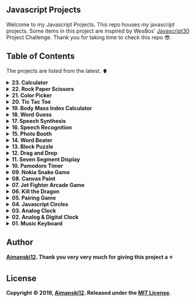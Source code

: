 ## Javascript Projects

Welcome to my Javascript Projects. This repo houses my javascript projects. Some items in this project are inspired by WesBos' [Javascript30](https://javascript30.com/) Project Challenge. Thank you for taking time to check this repo :sunglasses:.

## Table of Contents

The projects are listed from the latest. :arrow_up:

<details>
  <summary><strong>23. Calculator<strong></summary>
  
  ### OverView 
  
  > Coming Soon!

</details>

<details>
  <summary><strong>22. Rock Paper Scissors<strong></summary>
  
  ### OverView 
  
  > Rock Paper Scissors is one of the most common games everybody used to play when they were young. I made one app like so using javascript and so happy about how the app came out.

[View it live from your browser.](http://bit.ly/aimanski-js22-rockpaperscissors) Deployed with Firebase through ReactJS<br>
[View project source code](https://github.com/Aimanski12/Javascript_Projects/tree/proj22). <br>
[Watch Short Video Clip](https://www.youtube.com/watch?v=EFO3KtdWzew) <br>


  <div float="left">
  <a href="https://www.youtube.com/watch?v=EFO3KtdWzew">
    <img src="https://github.com/Aimanski12/proj-resource/blob/master/libs/proj-js22-rockpaperscissors.gif" alt="screen shot">
  </a>
</div>

</details>

<details>
  <summary><strong>21. Color Picker<strong></summary>
  
  ### OverView 
  
  > Rock Paper Scissors is one of the most common games everybody used to play when they were young. I made one app like so using javascript and so happy about how the app came out.

  [View it live from your browser.](http://bit.ly/aimanski-js22-rockpaperscissors) Deployed with Firebase through ReactJS<br>
  [View project source code](https://github.com/Aimanski12/Javascript_Projects/tree/proj21).
  [Watch Short Video Clip](https://www.youtube.com/watch?v=NLSvcw116OY) <br>

  <div float="left">
    <a href="https://www.youtube.com/watch?v=EFO3KtdWzew">
      <img src="https://github.com/Aimanski12/proj-resource/blob/master/libs/proj-js22-rockpaperscissors.gif" alt="screen shot">
    </a>
  </div>

</details>

<details>
  <summary><strong>20. Tic Tac Toe<strong></summary>
  
  ### OverView 
  
  > This is a Tic Tac Toe App. A board game that I used to play with when I was a little boy. I was inspired to build this app to test my Javascript Skills. I was so happy that I was able to make one. 

  [View it live from your browser.](http://bit.ly/aimanski-js20-tictactoe) Deployed with Firebase through ReactJS<br>
  [Watch Short Video Clip](https://www.youtube.com/watch?v=f9uBMorXXCg&feature=youtu.be) <br>
  [View project source code](https://github.com/Aimanski12/Javascript_Projects/tree/proj20).


  <div float="left">
    <a href="https://www.youtube.com/watch?v=f9uBMorXXCg&feature=youtu.be">
      <img src="https://github.com/Aimanski12/proj-resource/blob/master/libs/proj-js20-tictactoe.gif" alt="screen shot">
    </a>
  </div>

</details>


<details>
  <summary><strong>19. Body Mass Index Calculator<strong></summary>
  
  ### OverView 
  
  > This is a body mass index counter app. It allows you to calculate your body mass index base on the universal expressed in units pounds/m2. I wanted to apply my javascript skills in building this app was so happy I made one. 

  [View it live from your browser.](http://bit.ly/aimanski-js19-bmicalculator) Deployed with Firebase through ReactJS<br>
  [Watch Short Video Clip](https://www.youtube.com/watch?v=fdFMdK5l3_0&feature=youtu.be) <br>
  [View project source code](https://github.com/Aimanski12/Javascript_Projects/tree/proj19).


<div float="left">
  <a href="https://www.youtube.com/watch?v=fdFMdK5l3_0&feature=youtu.be">
    <img src="https://github.com/Aimanski12/proj-resource/blob/master/libs/proj-js19-bmicalculator.gif" alt="screen shot">
  </a>
</div>

</details>

<details>
  <summary><strong>18. Word Guess<strong></summary>
  
  ### OverView 
  
  > Word Guess is one of the games I used to play with for passt times. Now, with Javascript, I build one and so happy to share this with you. One of the things I really liked when building is app how to scramble words and omit the repeating characters and add more new characters.

  [View it live from your browser.](http://bit.ly/aimanski-js18-wordguess) Deployed with Firebase through ReactJS<br>
  [Watch Short Video Clip](https://www.youtube.com/watch?v=qIEgOIiZGIs&t=32s) <br>
  [View project source code](https://github.com/Aimanski12/Javascript_Projects/tree/proj18).

  <div float="left">
    <a href="https://www.youtube.com/watch?v=qIEgOIiZGIs&t=32s">
      <img src="https://github.com/Aimanski12/proj-resource/blob/master/libs/proj-js18-wordguess.gif" alt="screen shot">
    </a>
  </div>

</details>

<details>
  <summary><strong>17. Speech Synthesis<strong></summary>
  
  ### OverView 
  
  > This is a text to speech app where you can type any text and then the app will simulate a voice from the text you have entered. The app is using the `SpeechSynthesisUtterance` API to simulate a voice.

  [View it live from your browser.](http://bit.ly/aimanski-js17-text2speech) Deployed with Firebase through ReactJS<br>
  [Watch Short Video Clip](https://www.youtube.com/watch?v=aTexz67fKGs) <br>
  [View project source code](https://github.com/Aimanski12/Javascript_Projects/tree/proj17).

  <div float="left">
    <a href="https://www.youtube.com/watch?v=aTexz67fKGs">
      <img src="https://github.com/Aimanski12/proj-resource/blob/master/libs/proj-js17-text2speech.gif" alt="screen shot">
    </a>
  </div>

</details>

<details>
  <summary><strong>16. Speech Recognition<strong></summary>
  
  ### OverView 
  
  > This is a speech recognition app. It is using the `SpeechRecognition` API that is only supported by Chrome browser (as of this time of publication). The API uses the uses microphone to process speech audio and converts the speech into a string of text.

  [View it live from your browser.](http://bit.ly/aimanski-js16-speechrecognition) Deployed with Firebase through ReactJS<br>
  [Watch Short Video Clip](https://www.youtube.com/watch?v=UhEgxGKj6rY) <br>
  [View project source code](https://github.com/Aimanski12/Javascript_Projects/tree/proj16).

  <div float="left">
    <a href="https://www.youtube.com/watch?v=UhEgxGKj6rY">
      <img src="https://github.com/Aimanski12/proj-resource/blob/master/libs/proj-js16-speechrecognition.gif" alt="screen shot">
    </a>
  </div>

</details>


<details>
  <summary><strong>15. Photo Booth<strong></summary>
  
  ### OverView 

  > I build this Photo Booth app that allows the user to make custom images. This app uses the users camera and then renders the image with the ability to manipulate the image by pixels. The app allows the user to capture images and save it to the users machine.

[View it live from your browser.](http://bit.ly/aiman-js15-photobooth) Deployed with Firebase through ReactJS<br>
[Watch Short Video Clip](https://www.youtube.com/watch?v=Pe4jK03f0QE&t=18s) <br>
[View project source code](https://github.com/Aimanski12/Javascript_Projects/tree/proj15).

<div float="left">
  <a href="https://www.youtube.com/watch?v=Pe4jK03f0QE&t=18s">
    <img src="https://github.com/Aimanski12/proj-resource/blob/master/libs/proj-js15-photobooth.gif" alt="screen shot">
  </a>
</div>

</details>



<details>
  <summary><strong>14. Word Beater<strong></summary>
  
  ### OverView :sunglasses:

> This is a speed typing app. It is inspired by [Traversy Media](https://www.youtube.com/watch?v=Yw-SYSG-028) video tutorial on youtube. In this app, I added a lot of complexities like flicker score, slider bar, flicker counter, save highest score on local storage and many more. I wrote this application using OOP or Object Oriented Programming.


[View it live from your browser.](http://bit.ly/aiman-js14-speedtyping) Deployed with Firebase through ReactJS<br>
[Watch Short Video Clip](https://www.youtube.com/watch?v=lOAoW-kG9Hw) <br>
[View project source code](https://github.com/Aimanski12/Javascript_Projects/tree/proj14).

<div float="left">
  <a href="https://www.youtube.com/watch?v=lOAoW-kG9Hw">
    <img src="https://github.com/Aimanski12/proj-resource/blob/master/libs/proj-js14-speedtyping.gif" alt="screen shot">
  </a>
</div>

</details>


<details>
  <summary><strong>13. Block Puzzle<strong></summary>
  
  ### OverView :sunglasses:

> Block Puzzles are one of my favorite toys that I always played with when I was a little boy. I was inspired to build this using Javascript. I was so happy after I build it. I learned so many things from this.

[View it live from your browser.](http://bit.ly/aiman-js13-blockpuzzles) Deployed with Firebase through ReactJS<br>
[Watch Short Video Clip](https://www.youtube.com/watch?v=d17qja2vBXA) <br>
[View project source code](https://github.com/Aimanski12/Javascript_Projects/tree/proj13).

<div float="left">
  <a href="https://www.youtube.com/watch?v=d17qja2vBXA">
    <img src="https://github.com/Aimanski12/proj-resource/blob/master/libs/proj-js13-blockpuzzle.gif" alt="screen shot">
  </a>
</div>


</details>


<details>
  <summary><strong>12. Drag and Drop<strong></summary>
  
  ### OverView :sunglasses:

> Making draggable element in JS are one of the most interesting features that I always love to put my hands on. So I tried to build one TodoList to enhance my skills. I learned so many Javascript functions ans HTML elements when I build this app. 

[View it live from your browser.](http://bit.ly/aiman-js12-dragndrop) Deployed with Firebase through ReactJS<br>
[Watch Short Video Clip](https://www.youtube.com/watch?v=KOctk_GGe4c&feature=youtu.be) <br>
[View project source code](https://github.com/Aimanski12/Javascript_Projects/tree/proj12).

<div float="left">
  <a href="https://youtu.be/KOctk_GGe4c">
    <img src="https://github.com/Aimanski12/proj-resource/blob/master/libs/proj-js12-dragNdrop.gif" alt="screen shot">
  </a>
</div>

</details>


<details>
  <summary><strong>11. Seven Segment Display<strong></summary>
  
  ### OverView :sunglasses:

> Seven Segment Display or SSD is a common display design for electronic devices. I build one like this to understand its core concepts and visualization structure and why it is called seven segment. I enjoyed and learned a lot in building this project. 

[View it live from your browser.](http://bit.ly/aiman-js11-sevensegment) Deployed with Firebase through ReactJS<br>
[Watch Short Video Clip](https://youtu.be/TyO07BxubSg) <br>
[View project source code](https://github.com/Aimanski12/Javascript_Projects/tree/proj11).

<div float="left">
  <a href="https://youtu.be/TyO07BxubSg">
    <img src="https://github.com/Aimanski12/proj-resource/blob/master/libs/proj-js11-sevensegment.gif" alt="screen shot">
  </a>
</div>

</details>


<details>
  <summary><strong>10. Pamodoro Timer<strong></summary>
  
  ### OverView :sunglasses:

  > Pamodoro timer is one of the examples to exercise your javascript skills. So, for this challenge I build one that contains audio effects, start pause and stop button, functionality and audio controls.

  [View it live from your browser.](http://bit.ly/aiman-js10-pamodoro) Deployed with Firebase through ReactJS<br>
  [Watch Short Video Clip](https://youtu.be/iDkn6D-JbJo) <br>
  [View project source code](https://github.com/Aimanski12/Javascript_Projects/tree/proj10).

  <div float="left">
    <a href="https://youtu.be/iDkn6D-JbJo">
      <img src="https://github.com/Aimanski12/proj-resource/blob/master/libs/proj-js10-pamodoro.gif" alt="screen shot">
    </a>
  </div>
</details>

<details>
  <summary><strong>09. Nokia Snake Game<strong></summary>
  
  ### OverView :sunglasses:

  I build this snake game app that is inspired by the famous Nokia cellphone game. 

  [View it live from your browser.](http://bit.ly/aiman-js09-snakegame) Deployed with Firebase through ReactJS<br>
  [Watch Short Video Clip](https://youtu.be/CuBiikmc_vI) <br>
  [View project source code](https://github.com/Aimanski12/Javascript_Projects/tree/proj09).

  <div float="left">
    <a href="https://youtu.be/CuBiikmc_vI">
      <img src="https://github.com/Aimanski12/proj-resource/blob/master/libs/proj-09-snake.gif" alt="screen shot">
    </a>
  </div>
</details>


<details>
  <summary><strong>08. Canvas Paint<strong></summary>
  
  ### OverView :sunglasses:

  HTML Canvas is one of the most fascinating things that like to play with. So I created this canvas project that allows the user to create images using mouse as their brush. I enjoyed creating this project and I learned a lot from it. 

  [View it live from your browser](http://bit.ly/aiman-js08-canvas) Deployed with Firebase through ReactJS<br>
  [Watch Short Video Clip](https://youtu.be/JBiNqM2tNtU) <br>
  [View project source code](https://github.com/Aimanski12/Javascript_Projects/tree/proj08).

  <div float="left">
    <a href="https://youtu.be/JBiNqM2tNtU">
      <img src="https://github.com/Aimanski12/proj-resource/blob/master/libs/proj-08-canvas.gif" alt="screen shot">
    </a>
  </div>
</details>



<details>
  <summary><strong>07. Jet Fighter Arcade Game<strong></summary>
  
  ### OverView :sunglasses:

  This is an app that is inspired by Jet Fighter arcade game. I created this app for this project because I was inspired by the animations and audio effects.

  [View it live from your browser](http://bit.ly/aiman-js07-jetfighter) Deployed with Firebase through ReactJS<br>
  [Watch Short Video Clip](https://youtu.be/8WTpfiNCJC4) on Youtube.<br>
  [View project source code](https://github.com/Aimanski12/Javascript_Projects/tree/proj07).

  <div float="left">
    <a href="https://youtu.be/8WTpfiNCJC4">
      <img src="https://user-images.githubusercontent.com/32781697/60228296-d8e56600-9857-11e9-9a91-6646c667c6d0.gif" alt="screen shot">
    </a>
  </div>
  
</details>


<details>
  <summary><strong>06. Kill the Dragon</strong></summary>
  
  ### OverView :sunglasses:

  This is a game app that has the same principles of Whack-A-Mole. In this app, I have added more characters and replace the Mole character to a dragon. I have also added audio effects and some css animations.

  [View it live from your browser](http://bit.ly/aiman-js06-killthedragon). Deployed with Firebase through ReactJS<br>
  [Watch Short Video Clip](https://youtu.be/GmZhFm44Nsk) on YouTube<br>
  [View project source code](https://github.com/Aimanski12/Javascript_Projects/tree/proj06).

  <div float="left">
    <a href="https://youtu.be/GmZhFm44Nsk">
      <img src="https://user-images.githubusercontent.com/32781697/59968240-12d30700-94fc-11e9-924b-9ca82f89fc2f.gif" alt="screen shot">
    </a>
  </div>
</details>


<details>
  <summary><strong>05. Pairing Game</strong></summary>
  
  ### Overview :sunglasses:

  Pairing Game is one the most common programming exercises and so I decided to create one. In this app, I have integrated some audio effects to make this app a little interesting. I had so much fun building this application and I learned a lot from it.

  [View it live from your browser](http://bit.ly/aiman-js05-pairinggame). Deployed with Firebase through ReactJS<br>
  [Watch Short Video Clip](https://www.youtube.com/watch?v=xg9Lok5UCZA) on YouTube<br>
  [View project source code](https://github.com/Aimanski12/Javascript_Projects/tree/proj05).

  <div float="left">
    <a href="https://www.youtube.com/watch?v=xg9Lok5UCZA">
      <img src="https://user-images.githubusercontent.com/32781697/59236072-2c01bc80-8bba-11e9-82f3-eb2a101ca2ea.gif" alt="screen shot">
    </a>
  </div>
</details>



<details>
  <summary><strong>04. Javascript Circles</strong></summary>

  ### Overview :sunglasses:

  This is an application that generates multiple random circles in the browser. It is using javascript canvass to create 2d circles and increase its size as in a fraction of time. 

  [View it live from your browser](http://bit.ly/aiman-js04-circles) <br>
  [Watch Short Video Clip](https://www.youtube.com/watch?v=03MPwtkB0fY) on Youtube <br>
  [View project source code](https://github.com/Aimanski12/Javascript_Projects/tree/proj04)

  <div float="left">
    <a href="https://www.youtube.com/watch?v=03MPwtkB0fY">
      <img src="https://user-images.githubusercontent.com/32781697/59149326-bccd7200-89d9-11e9-81ea-e8dfa153037b.gif" alt="screen shot">
    </a>
  </div>
</details>


<details>
  <summary><strong>03. Analog Clock</strong></summary>

  ### Overview :sunglasses:

  This Analog Clock is built from [p5.js](https://p5js.org/) a JS client-side library for creating graphic and interactive experiences for the user. <br>
  You can use this app if you need to run some clock on your desktop.

  [View it live from your browser](http://bit.ly/aiman-js03-analogclock) <br>
  [Watch Short Video Clip](https://www.youtube.com/watch?v=KEb3TGOjB5Y&feature=youtu.be) <br>
  [View project source code](https://github.com/Aimanski12/Javascript_Projects/tree/proj03)


  <div float="left">
    <a href="https://www.youtube.com/watch?v=KEb3TGOjB5Y&feature=youtu.be">
      <img src="https://user-images.githubusercontent.com/32781697/58377318-fff00580-7f42-11e9-803f-88fbffc9e4af.gif" alt="screen shot">
    </a>
  </div>
</details>


<details>
  <summary><strong>02. Analog & Digital Clock</strong></summary>

  ### Overview :sunglasses:

  This is an app that outputs digital and analog clock on your browser. The analog clock is using javascript and css animations.

  [View it live from your browser](http://bit.ly/aiman-js02-analogclock) <br>
  [Watch Short Video Clip](https://www.youtube.com/watch?v=vOa3j6Z2vrw). <br>
  [View project source code](https://github.com/Aimanski12/Javascript_Projects/tree/proj02).

  <div float="left">
    <a href="https://www.youtube.com/watch?v=vOa3j6Z2vrw">
      <img src="https://user-images.githubusercontent.com/32781697/57983633-ecf8a500-7a19-11e9-9a20-28704f18e800.gif" alt="screen shot">
    </a>
  </div>
</details>


<details>
  <summary><strong>01. Music Keyboard</strong></summary>

  ### Overview :sunglasses:

  This project is a simple musical keyboard that plays a sound whenever you press a key that corresponds to the sound. This application allows you to create simple music rythms on the fly. 

  [View it live from your browser](http://bit.ly/aiman-js01-keyboard) <br>
  [Watch Short Video Clip](https://www.youtube.com/watch?v=4dpbqbb1AWQ&feature=youtu.be). <br>
  [View project source code](https://github.com/Aimanski12/Javascript_Projects/tree/proj01).

  <div float="left">
    <a href="https://www.youtube.com/watch?v=4dpbqbb1AWQ&feature=youtu.be">
      <img src="https://user-images.githubusercontent.com/32781697/57826349-87ca5880-7768-11e9-8d04-098de21edeb4.jpg" alt="screen shot">
    </a>
  </div>
</details>

## Author

[Aimanski12](http://bit.ly/aiman-profile-github).
Thank you very very much for giving this project a :star:

## License 

Copyright © 2019, [Aimanski12](http://bit.ly/aiman-profile-github).
Released under the [MIT License](LICENSE).
